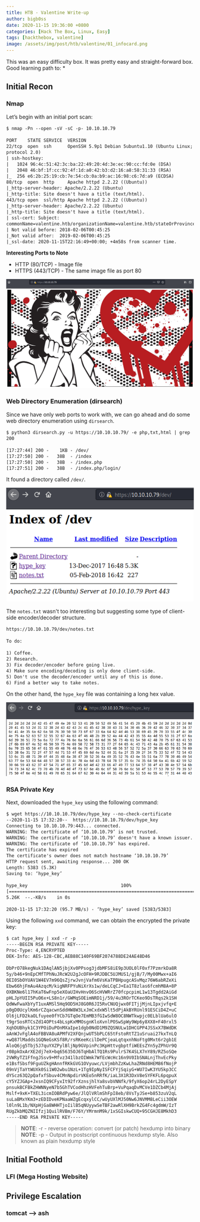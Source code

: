 ```yaml
---
title: HTB - Valentine Write-up
author: bigb0ss
date: 2020-11-15 19:36:00 +0800
categories: [Hack The Box, Linux, Easy]
tags: [hackthebox, valentine]
image: /assets/img/post/htb/valentine/01_infocard.png
---
```


This was an easy difficulty box. It was pretty easy and straight-forward box. Good learning path to:
* 


## Initial Recon

### Nmap

Let’s begin with an initial port scan:

```console
$ nmap -Pn --open -sV -sC -p- 10.10.10.79

PORT    STATE SERVICE  VERSION
22/tcp  open  ssh      OpenSSH 5.9p1 Debian 5ubuntu1.10 (Ubuntu Linux; protocol 2.0)
| ssh-hostkey: 
|   1024 96:4c:51:42:3c:ba:22:49:20:4d:3e:ec:90:cc:fd:0e (DSA)
|   2048 46:bf:1f:cc:92:4f:1d:a0:42:b3:d2:16:a8:58:31:33 (RSA)
|_  256 e6:2b:25:19:cb:7e:54:cb:0a:b9:ac:16:98:c6:7d:a9 (ECDSA)
80/tcp  open  http     Apache httpd 2.2.22 ((Ubuntu))
|_http-server-header: Apache/2.2.22 (Ubuntu)
|_http-title: Site doesn't have a title (text/html).
443/tcp open  ssl/http Apache httpd 2.2.22 ((Ubuntu))
|_http-server-header: Apache/2.2.22 (Ubuntu)
|_http-title: Site doesn't have a title (text/html).
| ssl-cert: Subject: commonName=valentine.htb/organizationName=valentine.htb/stateOrProvinceName=FL/countryName=US
| Not valid before: 2018-02-06T00:45:25
|_Not valid after:  2019-02-06T00:45:25
|_ssl-date: 2020-11-15T22:16:49+00:00; +4m58s from scanner time.
```

<b>Interesting Ports to Note</b>

* HTTP (80/TCP) - Image file 
* HTTPS (443/TCP) - The same image file as port 80

![image](/assets/img/post/htb/valentine/02.png)


### Web Directory Enumeration (dirsearch)

Since we have only web ports to work with, we can go ahead and do some web directory enumeration using `dirsearch`.

```console
$ python3 dirsearch.py -u https://10.10.10.79/ -e php,txt,html | grep 200 
                                                                               
[17:27:44] 200 -    1KB - /dev/   
[17:27:50] 200 -   38B  - /index
[17:27:50] 200 -   38B  - /index.php     
[17:27:51] 200 -   38B  - /index.php/login/
```

It found a directory called `/dev/`. 

![image](/assets/img/post/htb/valentine/03.png)

The `notes.txt` wasn't too interesting but suggesting some type of client-side encoder/decoder structure. 

```console
https://10.10.10.79/dev/notes.txt

To do:

1) Coffee.
2) Research.
3) Fix decoder/encoder before going live.
4) Make sure encoding/decoding is only done client-side.
5) Don't use the decoder/encoder until any of this is done.
6) Find a better way to take notes.
```

On the other hand, the `hype_key` file was containing a long hex value. 

![image](/assets/img/post/htb/valentine/04.png)


### RSA Private Key 

Next, downloaded the `hype_key` using the following command:

```console
$ wget https://10.10.10.79/dev/hype_key --no-check-certificate
--2020-11-15 17:32:20--  https://10.10.10.79/dev/hype_key
Connecting to 10.10.10.79:443... connected.
WARNING: The certificate of ‘10.10.10.79’ is not trusted.
WARNING: The certificate of ‘10.10.10.79’ doesn't have a known issuer.
WARNING: The certificate of ‘10.10.10.79’ has expired.
The certificate has expired
The certificate's owner does not match hostname ‘10.10.10.79’
HTTP request sent, awaiting response... 200 OK
Length: 5383 (5.3K)
Saving to: ‘hype_key’

hype_key                                   100%[========================================================================================>]   5.26K  --.-KB/s    in 0s      

2020-11-15 17:32:20 (95.7 MB/s) - ‘hype_key’ saved [5383/5383]
```

Using the following `xxd` command, we can obtain the encrypted the private key:

```console
$ cat hype_key | xxd -r -p
-----BEGIN RSA PRIVATE KEY-----
Proc-Type: 4,ENCRYPTED
DEK-Info: AES-128-CBC,AEB88C140F69BF2074788DE24AE48D46

DbPrO78kegNuk1DAqlAN5jbjXv0PPsog3jdbMFS8iE9p3UOL0lF0xf7PzmrkDa8R
5y/b46+9nEpCMfTPhNuJRcW2U2gJcOFH+9RJDBC5UJMUS1/gjB/7/My00Mwx+aI6
0EI0SbOYUAV1W4EV7m96QsZjrwJvnjVafm6VsKaTPBHpugcASvMqz76W6abRZeXi
Ebw66hjFmAu4AzqcM/kigNRFPYuNiXrXs1w/deLCqCJ+Ea1T8zlas6fcmhM8A+8P
OXBKNe6l17hKaT6wFnp5eXOaUIHvHnvO6ScHVWRrZ70fcpcpimL1w13Tgdd2AiGd
pHLJpYUII5PuO6x+LS8n1r/GWMqSOEimNRD1j/59/4u3ROrTCKeo9DsTRqs2k1SH
QdWwFwaXbYyT1uxAMSl5Hq9OD5HJ8G0R6JI5RvCNUQjwx0FITjjMjnLIpxjvfq+E
p0gD0UcylKm6rCZqacwnSddHW8W3LxJmCxdxW5lt5dPjAkBYRUnl91ESCiD4Z+uC
Ol6jLFD2kaOLfuyee0fYCb7GTqOe7EmMB3fGIwSdW8OC8NWTkwpjc0ELblUa6ulO
t9grSosRTCsZd14OPts4bLspKxMMOsgnKloXvnlPOSwSpWy9Wp6y8XX8+F40rxl5
XqhDUBhyk1C3YPOiDuPOnMXaIpe1dgb0NdD1M9ZQSNULw1DHCGPP4JSSxX7BWdDK
aAnWJvFglA4oFBBVA8uAPMfV2XFQnjwUT5bPLC65tFstoRtTZ1uSruai27kxTnLQ
+wQ87lMadds1GQNeGsKSf8R/rsRKeeKcilDePCjeaLqtqxnhNoFtg0Mxt6r2gb1E
AloQ6jg5Tbj5J7quYXZPylBljNp9GVpinPc3KpHttvgbptfiWEEsZYn5yZPhUr9Q
r08pkOxArXE2dj7eX+bq65635OJ6TqHbAlTQ1Rs9PulrS7K4SLX7nY89/RZ5oSQe
2VWRyTZ1FfngJSsv9+Mfvz341lbzOIWmk7WfEcWcHc16n9V0IbSNALnjThvEcPky
e1BsfSbsf9FguUZkgHAnnfRKkGVG1OVyuwc/LVjmbhZzKwLhaZRNd8HEM86fNojP
09nVjTaYtWUXk0Si1W02wbu1NzL+1Tg9IpNyISFCFYjSqiyG+WU7IwK3YU5kp3CC
dYScz63Q2pQafxfSbuv4CMnNpdirVKEo5nRRfK/iaL3X1R3DxV8eSYFKFL6pqpuX
cY5YZJGAp+JxsnIQ9CFyxIt92frXznsjhlYa8svbVNNfk/9fyX6op24rL2DyESpY
pnsukBCFBkZHWNNyeN7b5GhTVCodHhzHVFehTuBrp+VuPqaqDvMCVe1DZCb4MjAj
Mslf+9xK+TXEL3icmIOBRdPyw6e/JlQlVRlmShFpI8eb/8VsTyJSe+b853zuV2qL
suLaBMxYKm3+zEDIDveKPNaaWZgEcqxylCC/wUyUXlMJ50Nw6JNVMM8LeCii3OEW
l0ln9L1b/NXpHjGa8WHHTjoIilB5qNUyywSeTBF2awRlXH9BrkZG4Fc4gdmW/IzT
RUgZkbMQZNIIfzj1QuilRVBm/F76Y/YMrmnM9k/1xSGIskwCUQ+95CGHJE8MkhD3
-----END RSA PRIVATE KEY-----
```

> **NOTE**: -r - reverse operation: convert (or patch) hexdump into binary
> **NOTE**: -p - Output in postscript continuous hexdump style. Also known as plain hexdump style




## Initial Foothold

### LFI (Mega Hosting Website)




## Privilege Escalation

### tomcat —> ash

